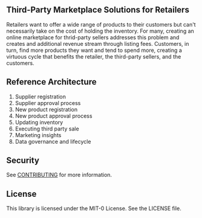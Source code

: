 ## Third-Party Marketplace Solutions for Retailers

Retailers want to offer a wide range of products to their customers but can't necessarily take on the cost of holding the inventory. For many, creating an online marketplace for thrid-party sellers addresses this problem and creates and additional revenue stream through listing fees. Customers, in turn, find more products they want and tend to spend more, creating a virtuous cycle that benefits the retailer, the third-party sellers, and the customers. 

## Reference Architecture

1. Supplier registration
2. Supplier approval process
3. New product registration
4. New product approval process
5. Updating inventory
6. Executing third party sale
7. Marketing insights
8. Data governance and lifecycle

## Security

See [CONTRIBUTING](CONTRIBUTING.md#security-issue-notifications) for more information.

## License

This library is licensed under the MIT-0 License. See the LICENSE file.

